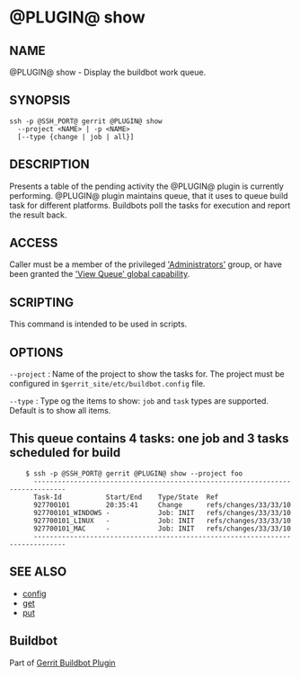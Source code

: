 @PLUGIN@ show
=============

NAME
----
@PLUGIN@ show - Display the buildbot work queue.

SYNOPSIS
--------
```
ssh -p @SSH_PORT@ gerrit @PLUGIN@ show
  --project <NAME> | -p <NAME>
  [--type {change | job | all}]
```

DESCRIPTION
-----------
Presents a table of the pending activity the @PLUGIN@ plugin
is currently performing. @PLUGIN@ plugin maintains queue, that it
uses to queue build task for different platforms. Buildbots poll the
tasks for execution and report the result back.

ACCESS
------
Caller must be a member of the privileged ['Administrators'][1] group,
or have been granted the ['View Queue' global capability][2].

[1]: ../../../Documentation/access-control.html#administrators
[2]: ../../../Documentation/access-control.html#capability_viewQueue

SCRIPTING
---------
This command is intended to be used in scripts.

OPTIONS
-------

`--project`
:	Name of the project to show the tasks for. The project must be
	configured in `$gerrit_site/etc/buildbot.config` file.

`--type`
:	Type og the items to show: `job` and `task` types are supported.
	Default is to show all items.

This queue contains 4 tasks: one job and 3 tasks scheduled for build
--------

```
    $ ssh -p @SSH_PORT@ gerrit @PLUGIN@ show --project foo
      ------------------------------------------------------------------------------
      Task-Id           Start/End    Type/State  Ref
      927700101         20:35:41     Change      refs/changes/33/33/10
      927700101_WINDOWS -            Job: INIT   refs/changes/33/33/10
      927700101_LINUX   -            Job: INIT   refs/changes/33/33/10
      927700101_MAC     -            Job: INIT   refs/changes/33/33/10
      ------------------------------------------------------------------------------
```

SEE ALSO
--------

* [config](config-buildbot.html)
* [get](cmd-get.html)
* [put](cmd-put.html)

Buildbot
--------
Part of [Gerrit Buildbot Plugin](index.html)